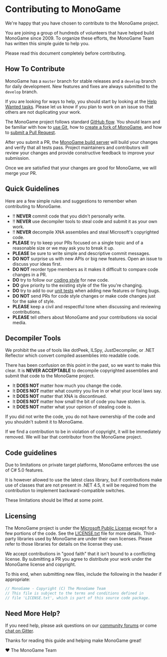 # Contributing to MonoGame

We're happy that you have chosen to contribute to the MonoGame project.

You are joining a group of hundreds of volunteers that have helped build MonoGame since 2009.  To organize these efforts, the MonoGame Team has written this simple guide to help you.

Please read this document completely before contributing.


## How To Contribute

MonoGame has a `master` branch for stable releases and a `develop` branch for daily development.  New features and fixes are always submitted to the `develop` branch.

If you are looking for ways to help, you should start by looking at the [Help Wanted tasks](https://github.com/mono/MonoGame/issues?q=is%3Aissue+is%3Aopen+label%3A%22Help+Wanted%22).  Please let us know if you plan to work on an issue so that others are not duplicating your work.

The MonoGame project follows standard [GitHub flow](https://guides.github.com/introduction/flow/index.html).  You should learn and be familiar with how to [use Git](https://help.github.com/articles/set-up-git/), how to [create a fork of MonoGame](https://help.github.com/articles/fork-a-repo/), and how to [submit a Pull Request](https://help.github.com/articles/using-pull-requests/).

After you submit a PR, the [MonoGame build server](http://teamcity.monogame.net/?guest=1) will build your changes and verify that all tests pass.  Project maintainers and contributors will review your changes and provide constructive feedback to improve your submission.

Once we are satisfied that your changes are good for MonoGame, we will merge your PR.


## Quick Guidelines

Here are a few simple rules and suggestions to remember when contributing to MonoGame.

* :bangbang: **NEVER** commit code that you didn't personally write.
* :bangbang: **NEVER** use decompiler tools to steal code and submit it as your own work.
* :bangbang: **NEVER** decompile XNA assemblies and steal Microsoft's copyrighted code.
* **PLEASE** try to keep your PRs focused on a single topic and of a reasonable size or we may ask you to break it up.
* **PLEASE** be sure to write simple and descriptive commit messages.
* **DO NOT** surprise us with new APIs or big new features. Open an issue to discuss your ideas first.
* **DO NOT** reorder type members as it makes it difficult to compare code changes in a PR.
* **DO** try to follow our [coding style](CODESTYLE.md) for new code.
* **DO** give priority to the existing style of the file you're changing.
* **DO** try to add to our [unit tests](Test) when adding new features or fixing bugs.
* **DO NOT** send PRs for code style changes or make code changes just for the sake of style.
* **PLEASE** keep a civil and respectful tone when discussing and reviewing contributions.
* **PLEASE** tell others about MonoGame and your contributions via social media.


## Decompiler Tools

We prohibit the use of tools like dotPeek, ILSpy, JustDecompiler, or .NET Reflector which convert compiled assemblies into readable code.

There has been confusion on this point in the past, so we want to make this clear.  It is **NEVER ACCEPTABLE** to decompile copyrighted assemblies and submit that code to the MonoGame project.

* It **DOES NOT** matter how much you change the code.
* It **DOES NOT** matter what country you live in or what your local laws say.  
* It **DOES NOT** matter that XNA is discontinued.  
* It **DOES NOT** matter how small the bit of code you have stolen is.  
* It **DOES NOT** matter what your opinion of stealing code is.

If you did not write the code, you do not have ownership of the code and you shouldn't submit it to MonoGame.

If we find a contribution to be in violation of copyright, it will be immediately removed.  We will bar that contributor from the MonoGame project.

## Code guidelines

Due to limitations on private target platforms, MonoGame enforces the use of C# 5.0 features.

It is however allowed to use the latest class library, but if contributions make use of classes that are not present in .NET 4.5, it will be required from the contribution to implement backward-compatible switches.

These limitations should be lifted at some point.

## Licensing

The MonoGame project is under the [Microsoft Public License](https://opensource.org/licenses/MS-PL) except for a few portions of the code.  See the [LICENSE.txt](LICENSE.txt) file for more details.  Third-party libraries used by MonoGame are under their own licenses.  Please refer to those libraries for details on the license they use.

We accept contributions in "good faith" that it isn't bound to a conflicting license.  By submitting a PR you agree to distribute your work under the MonoGame license and copyright.

To this end, when submitting new files, include the following in the header if appropriate:
```csharp
// MonoGame - Copyright (C) The MonoGame Team
// This file is subject to the terms and conditions defined in
// file 'LICENSE.txt', which is part of this source code package.
```

## Need More Help?

If you need help, please ask questions on our [community forums](http://community.monogame.net/) or come [chat on Gitter](https://gitter.im/mono/MonoGame).


Thanks for reading this guide and helping make MonoGame great!

 :heart: The MonoGame Team
